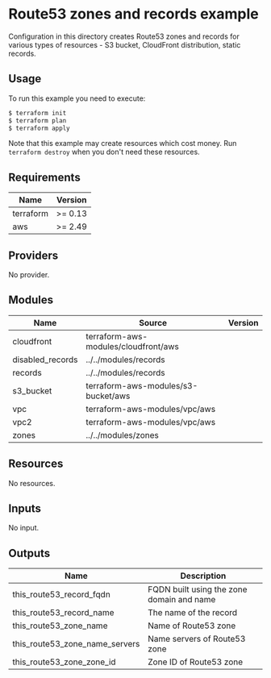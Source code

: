 # Route53 zones and records example

Configuration in this directory creates Route53 zones and records for various types of resources - S3 bucket, CloudFront distribution, static records.

## Usage

To run this example you need to execute:

```bash
$ terraform init
$ terraform plan
$ terraform apply
```

Note that this example may create resources which cost money. Run `terraform destroy` when you don't need these resources.

<!-- BEGINNING OF PRE-COMMIT-TERRAFORM DOCS HOOK -->
## Requirements

| Name | Version |
|------|---------|
| terraform | >= 0.13 |
| aws | >= 2.49 |

## Providers

No provider.

## Modules

| Name | Source | Version |
|------|--------|---------|
| cloudfront | terraform-aws-modules/cloudfront/aws |  |
| disabled_records | ../../modules/records |  |
| records | ../../modules/records |  |
| s3_bucket | terraform-aws-modules/s3-bucket/aws |  |
| vpc | terraform-aws-modules/vpc/aws |  |
| vpc2 | terraform-aws-modules/vpc/aws |  |
| zones | ../../modules/zones |  |

## Resources

No resources.

## Inputs

No input.

## Outputs

| Name | Description |
|------|-------------|
| this\_route53\_record\_fqdn | FQDN built using the zone domain and name |
| this\_route53\_record\_name | The name of the record |
| this\_route53\_zone\_name | Name of Route53 zone |
| this\_route53\_zone\_name\_servers | Name servers of Route53 zone |
| this\_route53\_zone\_zone\_id | Zone ID of Route53 zone |
<!-- END OF PRE-COMMIT-TERRAFORM DOCS HOOK -->
